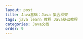 ```yaml
---
layout: post
title: Java基础：Java 集合框架
tags: java learn 教程 Java基础教程
categories: Java文档
order: 9
---
```

